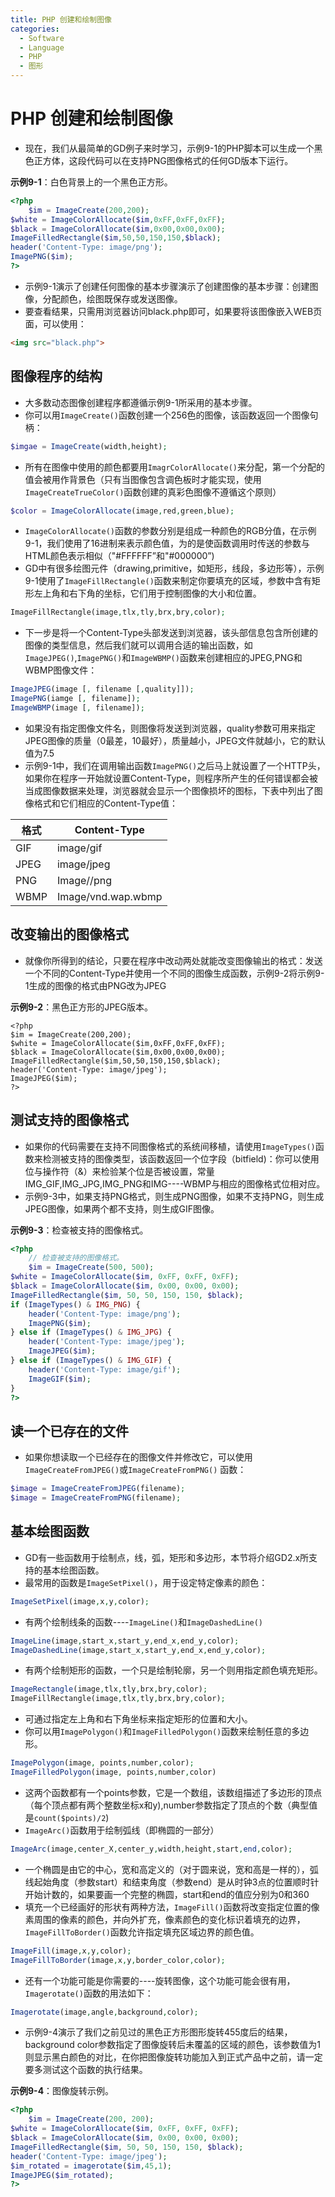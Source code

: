 ```yaml
---
title: PHP 创建和绘制图像
categories:
  - Software
  - Language
  - PHP
  - 图形
---
```

# PHP 创建和绘制图像

- 现在，我们从最简单的GD例子来时学习，示例9-1的PHP脚本可以生成一个黑色正方体，这段代码可以在支持PNG图像格式的任何GD版本下运行。

**示例9-1**：白色背景上的一个黑色正方形。

```php
<?php
    $im = ImageCreate(200,200);
$white = ImageColorAllocate($im,0xFF,0xFF,0xFF);
$black = ImageColorAllocate($im,0x00,0x00,0x00);
ImageFilledRectangle($im,50,50,150,150,$black);
header('Content-Type: image/png');
ImagePNG($im);
?>
```

- 示例9-1演示了创建任何图像的基本步骤演示了创建图像的基本步骤：创建图像，分配颜色，绘图既保存或发送图像。
- 要查看结果，只需用浏览器访问black.php即可，如果要将该图像嵌入WEB页面，可以使用：

```html
<img src="black.php">
```

## 图像程序的结构

- 大多数动态图像创建程序都遵循示例9-1所采用的基本步骤。
- 你可以用`ImageCreate()`函数创建一个256色的图像，该函数返回一个图像句柄：

```php
$imgae = ImageCreate(width,height);
```

- 所有在图像中使用的颜色都要用`ImagrColorAllocate()`来分配，第一个分配的值会被用作背景色（只有当图像包含调色板时才能实现，使用`ImageCreateTrueColor()`函数创建的真彩色图像不遵循这个原则）

```php
$color = ImageColorAllocate(image,red,green,blue);
```

- `ImageColorAllocate()`函数的参数分别是组成一种颜色的RGB分值，在示例9-1，我们使用了16进制来表示颜色值，为的是使函数调用时传送的参数与HTML颜色表示相似（"#FFFFFF”和"#000000”)
- GD中有很多绘图元件（drawing,primitive，如矩形，线段，多边形等），示例9-1使用了`ImageFillRectangle()`函数来制定你要填充的区域，参数中含有矩形左上角和右下角的坐标，它们用于控制图像的大小和位置。

```php
ImageFillRectangle(image,tlx,tly,brx,bry,color);
```

- 下一步是将一个Content-Type头部发送到浏览器，该头部信息包含所创建的图像的类型信息，然后我们就可以调用合适的输出函数，如`ImageJPEG()`,`ImagePNG()`和`ImageWBMP()`函数来创建相应的JPEG,PNG和WBMP图像文件：

```php
ImageJPEG(image [, filename [,quality]]);
ImagePNG(iamge [, filename]);
ImageWBMP(image [, filename]);
```

- 如果没有指定图像文件名，则图像将发送到浏览器，quality参数可用来指定JPEG图像的质量（0最差，10最好），质量越小，JPEG文件就越小，它的默认值为7.5
- 示例9-1中，我们在调用输出函数`ImagePNG()`之后马上就设置了一个HTTP头，如果你在程序一开始就设置Content-Type，则程序所产生的任何错误都会被当成图像数据来处理，浏览器就会显示一个图像损坏的图标，下表中列出了图像格式和它们相应的Content-Type值：

| 格式 | Content-Type       |
| ---- | ------------------ |
| GIF  | image/gif          |
| JPEG | image/jpeg         |
| PNG  | Image//png         |
| WBMP | Image/vnd.wap.wbmp |

## 改变输出的图像格式

- 就像你所得到的结论，只要在程序中改动两处就能改变图像输出的格式：发送一个不同的Content-Type并使用一个不同的图像生成函数，示例9-2将示例9-1生成的图像的格式由PNG改为JPEG

**示例9-2**：黑色正方形的JPEG版本。

```php+HTML
<?php
$im = ImageCreate(200,200);
$white = ImageColorAllocate($im,0xFF,0xFF,0xFF);
$black = ImageColorAllocate($im,0x00,0x00,0x00);
ImageFilledRectangle($im,50,50,150,150,$black);
header('Content-Type: image/jpeg');
ImageJPEG($im);
?>
```

## 测试支持的图像格式

- 如果你的代码需要在支持不同图像格式的系统间移植，请使用`ImageTypes()`函数来检测被支持的图像类型，该函数返回一个位字段（bitfield)：你可以使用位与操作符（&）来检验某个位是否被设置，常量IMG_GIF,IMG_JPG,IMG_PNG和IMG----WBMP与相应的图像格式位相对应。
- 示例9-3中，如果支持PNG格式，则生成PNG图像，如果不支持PNG，则生成JPEG图像，如果两个都不支持，则生成GIF图像。

**示例9-3**：检查被支持的图像格式。

```php
<?php
    // 检查被支持的图像格式。
    $im = ImageCreate(500, 500);
$white = ImageColorAllocate($im, 0xFF, 0xFF, 0xFF);
$black = ImageColorAllocate($im, 0x00, 0x00, 0x00);
ImageFilledRectangle($im, 50, 50, 150, 150, $black);
if (ImageTypes() & IMG_PNG) {
    header('Content-Type: image/png');
    ImagePNG($im);
} else if (ImageTypes() & IMG_JPG) {
    header('Content-Type: image/jpeg');
    ImageJPEG($im);
} else if (ImageTypes() & IMG_GIF) {
    header('Content-Type: image/gif');
    ImageGIF($im);
}
?>
```

## 读一个已存在的文件

- 如果你想读取一个已经存在的图像文件并修改它，可以使用`ImageCreateFromJPEG()`或`ImageCreateFromPNG()`	函数：

```php
$image = ImageCreateFromJPEG(filename);
$image = ImageCreateFromPNG(filename);
```

## 基本绘图函数

- GD有一些函数用于绘制点，线，弧，矩形和多边形，本节将介绍GD2.x所支持的基本绘图函数。
- 最常用的函数是`ImageSetPixel()`，用于设定特定像素的颜色：

```php
ImageSetPixel(image,x,y,color);
```

- 有两个绘制线条的函数----`ImageLine()`和`ImageDashedLine()`

```php
ImageLine(image,start_x,start_y,end_x,end_y,color);
ImageDashedLine(image,start_x,start_y,end_x,end_y,color);
```

- 有两个绘制矩形的函数，一个只是绘制轮廓，另一个则用指定颜色填充矩形。

```php
ImageRectangle(image,tlx,tly,brx,bry,color);
ImageFillRectangle(image,tlx,tly,brx,bry,color);
```

- 可通过指定左上角和右下角坐标来指定矩形的位置和大小。
- 你可以用`ImagePolygon()`和`ImageFilledPolygon()`函数来绘制任意的多边形。

```php
ImagePolygon(image, points,number,color);
ImageFilledPolygon(image, points,number,color)
```

- 这两个函数都有一个points参数，它是一个数组，该数组描述了多边形的顶点（每个顶点都有两个整数坐标x和y),number参数指定了顶点的个数（典型值是`count($points)/2`)
- `ImageArc()`函数用于绘制弧线（即椭圆的一部分）

```php
ImageArc(image,center_X,center_y,width,height,start,end,color);
```

- 一个椭圆是由它的中心，宽和高定义的（对于圆来说，宽和高是一样的），弧线起始角度（参数start）和结束角度（参数end）是从时钟3点的位置顺时针开始计数的，如果要画一个完整的椭圆，start和end的值应分别为0和360
- 填充一个已经画好的形状有两种方法，`ImageFill()`函数将改变指定位置的像素周围的像素的颜色，并向外扩充，像素颜色的变化标识着填充的边界，`ImageFillToBorder()`函数允许指定填充区域边界的颜色值。

```php
ImageFill(image,x,y,color);
ImageFillToBorder(image,x,y,border_color,color);
```

- 还有一个功能可能是你需要的----旋转图像，这个功能可能会很有用，`Imagerotate()`函数的用法如下：

```php
Imagerotate(image,angle,background,color);
```

- 示例9-4演示了我们之前见过的黑色正方形图形旋转455度后的结果，background color参数指定了图像旋转后未覆盖的区域的颜色，该参数值为1则显示黑白颜色的对比，在你把图像旋转功能加入到正式产品中之前，请一定要多测试这个函数的执行结果。

**示例9-4**：图像旋转示例。

```php
<?php
    $im = ImageCreate(200, 200);
$white = ImageColorAllocate($im, 0xFF, 0xFF, 0xFF);
$black = ImageColorAllocate($im, 0x00, 0x00, 0x00);
ImageFilledRectangle($im, 50, 50, 150, 150, $black);
header('Content-Type: image/jpeg');
$im_rotated = imagerotate($im,45,1);
ImageJPEG($im_rotated);
?>
```